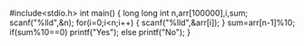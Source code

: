 #include<stdio.h>
int main()
{
	long long int n,arr[100000],i,sum;
	scanf("%lld",&n);
	for(i=0;i<n;i++)
	{
		scanf("%lld",&arr[i]);
	}
	sum=arr[n-1]%10;
	if(sum%10==0)
	printf("Yes");
	else
	printf("No");
}

